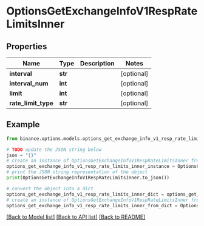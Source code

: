 # OptionsGetExchangeInfoV1RespRateLimitsInner


## Properties

Name | Type | Description | Notes
------------ | ------------- | ------------- | -------------
**interval** | **str** |  | [optional] 
**interval_num** | **int** |  | [optional] 
**limit** | **int** |  | [optional] 
**rate_limit_type** | **str** |  | [optional] 

## Example

```python
from binance.options.models.options_get_exchange_info_v1_resp_rate_limits_inner import OptionsGetExchangeInfoV1RespRateLimitsInner

# TODO update the JSON string below
json = "{}"
# create an instance of OptionsGetExchangeInfoV1RespRateLimitsInner from a JSON string
options_get_exchange_info_v1_resp_rate_limits_inner_instance = OptionsGetExchangeInfoV1RespRateLimitsInner.from_json(json)
# print the JSON string representation of the object
print(OptionsGetExchangeInfoV1RespRateLimitsInner.to_json())

# convert the object into a dict
options_get_exchange_info_v1_resp_rate_limits_inner_dict = options_get_exchange_info_v1_resp_rate_limits_inner_instance.to_dict()
# create an instance of OptionsGetExchangeInfoV1RespRateLimitsInner from a dict
options_get_exchange_info_v1_resp_rate_limits_inner_from_dict = OptionsGetExchangeInfoV1RespRateLimitsInner.from_dict(options_get_exchange_info_v1_resp_rate_limits_inner_dict)
```
[[Back to Model list]](../README.md#documentation-for-models) [[Back to API list]](../README.md#documentation-for-api-endpoints) [[Back to README]](../README.md)


